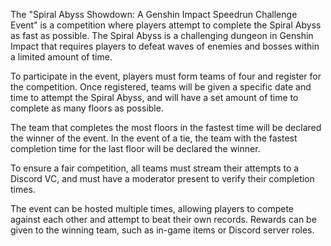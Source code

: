 The "Spiral Abyss Showdown: A Genshin Impact Speedrun Challenge Event" is a competition where players attempt to complete the Spiral Abyss as fast as possible. The Spiral Abyss is a challenging dungeon in Genshin Impact that requires players to defeat waves of enemies and bosses within a limited amount of time.

To participate in the event, players must form teams of four and register for the competition. Once registered, teams will be given a specific date and time to attempt the Spiral Abyss, and will have a set amount of time to complete as many floors as possible.

The team that completes the most floors in the fastest time will be declared the winner of the event. In the event of a tie, the team with the fastest completion time for the last floor will be declared the winner.

To ensure a fair competition, all teams must stream their attempts to a Discord VC, and must have a moderator present to verify their completion times.

The event can be hosted multiple times, allowing players to compete against each other and attempt to beat their own records. Rewards can be given to the winning team, such as in-game items or Discord server roles.

